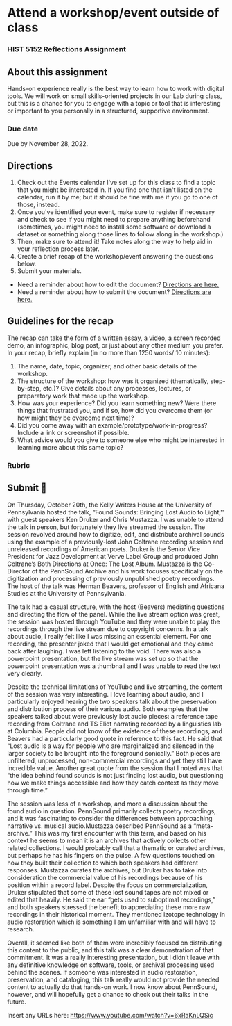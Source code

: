 # Attend a workshop/event outside of class
### HIST 5152 Reflections Assignment

## About this assignment
Hands-on experience really is the best way to learn how to work with digital tools. We will work on small skills-oriented projects in our Lab during class, but this is a chance for you to engage with a topic or tool that is interesting or important to you personally in a structured, supportive environment.

### Due date
Due by November 28, 2022.

## Directions
1. Check out the Events calendar I've set up for this class to find a topic that you might be interested in. If you find one that isn't listed on the calendar, run it by me;  but it should be fine with me if you go to one of those, instead.
2. Once you've identified your event, make sure to register if necessary and check to see if you might need to prepare anything beforehand (sometimes, you might need to install some software or download a dataset or something along those lines to follow along in the workshop.) 
3. Then, make sure to attend it! Take notes along the way to help aid in your reflection process later.
4. Create a brief recap of the workshop/event answering the questions below.
5. Submit your materials.
  - Need a reminder about how to edit the document? [Directions are here.](https://github.com/HIST5152/assignments/blob/main/README.md#editing-the-documents)
  - Need a reminder about how to submit the document? [Directions are here.](https://github.com/HIST5152/assignments/blob/main/README.md#submitting-the-documents)

## Guidelines for the recap
The recap can take the form of a written essay, a video, a screen recorded demo, an infographic, blog post, or just about any other medium you prefer. In your recap, briefly explain (in no more than 1250 words/ 10 minutes):

1. The name, date, topic, organizer, and other basic details of the workshop.
2. The structure of the workshop: how was it organized (thematically, step-by-step, etc.)? Give details about any processes, lectures, or preparatory work that made up the workshop.
3. How was your experience? Did you learn something new? Were there things that frustrated you, and if so, how did you overcome them (or how might they be overcome next time)?
4. Did you come away with an example/prototype/work-in-progress? Include a link or screenshot if possible.
5. What advice would you give to someone else who might be interested in learning more about this same topic?

### Rubric

## Submit 🎯

On Thursday, October 20th, the Kelly Writers House at the University of Pennsylvania hosted the talk, “Found Sounds: Bringing Lost Audio to Light,'' with guest speakers Ken Druker and Chris Mustazza. I was unable to attend the talk in person, but fortunately they live streamed the session. The session revolved around how to digitize, edit, and distribute archival sounds using the example of a previously-lost John Coltrane recording session and unreleased recordings of American poets. Druker is the Senior Vice President for Jazz Development at Verve Label Group and produced John Coltrane’s Both Directions at Once: The Lost Album. Mustazza is the Co-Director of the PennSound Archive and his work focuses specifically on the digitization and processing of previously unpublished poetry recordings. The host of the talk was Herman Beavers, professor of English and Africana Studies at the University of Pennsylvania. 

The talk had a casual structure, with the host (Beavers) mediating questions and directing the flow of the panel. While the live stream option was great, the session was hosted through YouTube and they were unable to play the recordings through the live stream due to copyright concerns. In a talk about audio, I really felt like I was missing an essential element. For one recording, the presenter joked that I would get emotional and they came back after laughing. I was left listening to the void. There was also a powerpoint presentation, but the live stream was set up so that the powerpoint presentation was a thumbnail and I was unable to read the text very clearly. 

Despite the technical limitations of YouTube and live streaming, the content of the session was very interesting. I love learning about audio, and I particularly enjoyed hearing the two speakers talk about the preservation and distribution process of their various audio. Both examples that the speakers talked about were previously lost audio pieces: a reference tape recording from Coltrane and TS Eliot narrating recorded by a linguistics lab at Columbia. People did not know of the existence of these recordings, and Beavers had a particularly good quote in reference to this fact. He said that “Lost audio is a way for people who are marginalized and silenced in the larger society to be brought into the foreground sonically.” Both pieces are unfiltered, unprocessed, non-commercial recordings and yet they still have incredible value. Another great quote from the session that I noted was that “the idea behind found sounds is not just finding lost audio, but questioning how we make things accessible and how they catch context as they move through time.” 

The session was less of a workshop, and more a discussion about the found audio in question. PennSound primarily collects poetry recordings, and it was fascinating to consider the differences between approaching narrative vs. musical audio.Mustazza described PennSound as a “meta-archive.” This was my first encounter with this term, and based on his context he seems to mean it is an archives that actively collects other related collections. I would probably call that a thematic or curated archives, but perhaps he has his fingers on the pulse. A few questions touched on how they built their collection to which both speakers had different responses. Mustazza curates the archives, but Druker has to take into consideration the commercial value of his recordings because of his position within a record label. Despite the focus on commercialization, Druker stipulated that some of these lost sound tapes are not mixed or edited that heavily. He said the ear “gets used to suboptimal recordings,” and both speakers stressed the benefit to appreciating these more raw recordings in their historical moment. They mentioned izotope technology in audio restoration which is something I am unfamiliar with and will have to research. 

Overall, it seemed like both of them were incredibly focused on distributing this content to the public, and this talk was a clear demonstration of that commitment. It was a really interesting presentation, but I didn’t leave with any definitive knowledge on software, tools, or archival processing used behind the scenes. If someone was interested in audio restoration, preservation, and cataloging, this talk really would not provide the needed content to actually do that hands-on work. I now know about PennSound, however, and will hopefully get a chance to check out their talks in the future. 



Insert any URLs here: https://www.youtube.com/watch?v=6xRaKnLQSic

